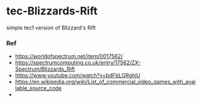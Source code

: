 # tec-Blizzards-Rift
simple tec1 version of Blizzard's Rift


### Ref
- https://worldofspectrum.net/item/0017562/
- https://spectrumcomputing.co.uk/entry/17562/ZX-Spectrum/Blizzards_Rift
- https://www.youtube.com/watch?v=bdFbLGRghjU
- https://en.wikipedia.org/wiki/List_of_commercial_video_games_with_available_source_code
- 
